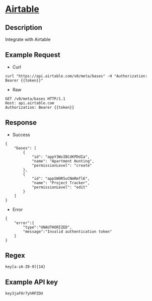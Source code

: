 # [Airtable](https://airtable.com/api)

## __Description__
Integrate with Airtable

## __Example Request__
* Curl
```
curl "https://api.airtable.com/v0/meta/bases" -H "Authorization: Bearer {{token}}"
```

* Raw
```
GET /v0/meta/bases HTTP/1.1
Host: api.airtable.com
Authorization: Bearer {{token}}
```

## __Response__
* Success
```
{
    "bases": [
        {
            "id": "appY3WxIBCdKPDdIa",
            "name": "Apartment Hunting",
            "permissionLevel": "create"
        },
        {
            "id": "appSW9R5uCNmRmfl6",
            "name": "Project Tracker",
            "permissionLevel": "edit"
        }
    ]
}
```
* Error
```
{
    "error":{
        "type":"UNAUTHORIZED",
        "message":"Invalid authentication token"
    }
}
```
## __Regex__
```
key[a-zA-Z0-9]{14}
```

## __Example API key__
```
key3jaF0r7yhRPZDU
```
